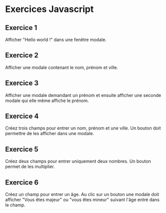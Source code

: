# Exercices Javascript

## Exercice 1    		

Afficher "Hello world !" dans une fenêtre modale.

## Exercice 2

Afficher une modale contenant le nom, prénom et ville.

## Exercice 3

Afficher une modale demandant un prénom et ensuite afficher une seconde modale qui elle même affiche le prénom.

## Exercice 4

Créez trois champs pour entrer un nom, prénom et une ville. Un bouton doit permettre de les afficher dans une modale. 

## Exercice 5

Créez deux champs pour entrer uniquement deux nombres. Un bouton permet de les multiplier.

## Exercice 6

Créez un champ pour entrer un âge. Au clic sur un bouton une modale doit afficher "Vous êtes majeur" ou "vous êtes mineur" suivant l'âge entré dans le champ.
